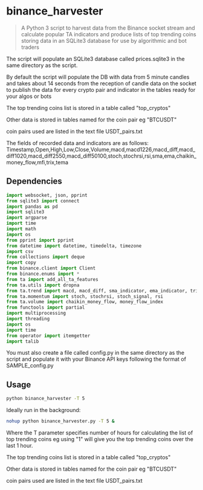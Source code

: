 # binance_harvester
> A Python 3 script to harvest data from the Binance socket stream and calculate popular TA indicators and produce lists of top trending coins storing data in an SQLite3 database for use by algorithmic and bot traders 

The script will populate an SQLite3 database called prices.sqlite3 in the same directory as the script. 

By default the script will populate the DB with data from 5 minute candles and takes about 14 seconds from the reception of candle data on the socket to publish the data for every crypto pair and indicator in the tables ready for your algos or bots

The top trending coins list is stored in a table called "top_cryptos"

Other data is stored in tables named for the coin pair eg "BTCUSDT"

coin pairs used are listed in the text file USDT_pairs.txt

The fields of recorded data and indicators are as follows:
Timestamp,Open,High,Low,Close,Volume,macd,macd1226,macd_diff,macd_diff1020,macd_diff2550,macd_diff50100,stoch,stochrsi,rsi,sma,ema,chaikin_money_flow,mfi,trix,tema


## Dependencies

```python
import websocket, json, pprint
from sqlite3 import connect
import pandas as pd
import sqlite3
import argparse
import time
import math
import os
from pprint import pprint
from datetime import datetime, timedelta, timezone
import csv
from collections import deque
import copy
from binance.client import Client
from binance.enums import *
from ta import add_all_ta_features
from ta.utils import dropna
from ta.trend import macd, macd_diff, sma_indicator, ema_indicator, trix
from ta.momentum import stoch, stochrsi, stoch_signal, rsi
from ta.volume import chaikin_money_flow, money_flow_index
from functools import partial
import multiprocessing
import threading
import os
import time
from operator import itemgetter
import talib
```

You must also create a file called config.py in the same directory as the script and populate it with your Binance API keys following the format of SAMPLE_config.py

## Usage

```bash
python binance_harvester -T 5
```

Ideally run in the background:

```bash
nohup python binance_harvester.py -T 5 &
```


Where the T parameter specifies number of hours for calculating the list of top trending coins eg using "1" will give you the top trending coins over the last 1 hour.

The top trending coins list is stored in a table called "top_cryptos"

Other data is stored in tables named for the coin pair eg "BTCUSDT"

coin pairs used are listed in the text file USDT_pairs.txt


